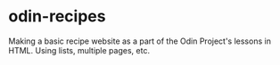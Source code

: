 # odin-recipes

Making a basic recipe website as a part of the Odin Project's lessons in HTML. Using lists, multiple pages, etc.
